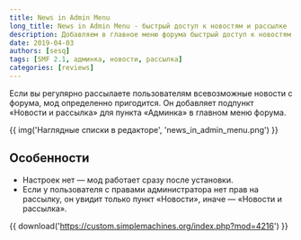 ```yaml
---
title: News in Admin Menu
long_title: News in Admin Menu - быстрый доступ к новостям и рассылке
description: Добавляем в главное меню форума быстрый доступ к новостям и рассылке.
date: 2019-04-03
authors: [sesq]
tags: [SMF 2.1, админка, новости, рассылка]
categories: [reviews]
---
```


Если вы регулярно рассылаете пользователям всевозможные новости с форума, мод определенно пригодится. Он добавляет подпункт «Новости и рассылка» для пункта «Админка» в главном меню форума.

<!-- more -->

{{ img('Наглядные списки в редакторе', 'news_in_admin_menu.png') }}

## Особенности

* Настроек нет — мод работает сразу после установки.
* Если у пользователя с правами администратора нет прав на рассылку, он увидит только пункт «Новости», иначе — «Новости и рассылка».

{{ download('https://custom.simplemachines.org/index.php?mod=4216') }}
